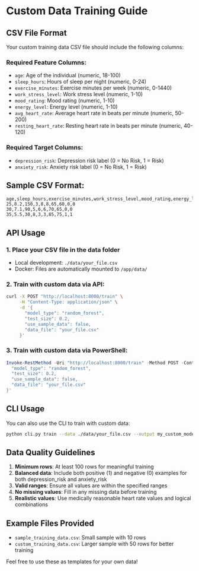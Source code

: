 # Custom Data Training Guide

## CSV File Format

Your custom training data CSV file should include the following columns:

### Required Feature Columns:
- `age`: Age of the individual (numeric, 18-100)
- `sleep_hours`: Hours of sleep per night (numeric, 0-24)
- `exercise_minutes`: Exercise minutes per week (numeric, 0-1440)
- `work_stress_level`: Work stress level (numeric, 1-10)
- `mood_rating`: Mood rating (numeric, 1-10)  
- `energy_level`: Energy level (numeric, 1-10)
- `avg_heart_rate`: Average heart rate in beats per minute (numeric, 50-200)
- `resting_heart_rate`: Resting heart rate in beats per minute (numeric, 40-120)

### Required Target Columns:
- `depression_risk`: Depression risk label (0 = No Risk, 1 = Risk)
- `anxiety_risk`: Anxiety risk label (0 = No Risk, 1 = Risk)

## Sample CSV Format:
```csv
age,sleep_hours,exercise_minutes,work_stress_level,mood_rating,energy_level,avg_heart_rate,resting_heart_rate,depression_risk,anxiety_risk
25,8.2,150,3,8,8,65,60,0,0
30,7.1,90,5,6,6,70,65,0,0
35,5.5,30,8,3,3,85,75,1,1
```

## API Usage

### 1. Place your CSV file in the data folder
- Local development: `./data/your_file.csv`
- Docker: Files are automatically mounted to `/app/data/`

### 2. Train with custom data via API:
```bash
curl -X POST "http://localhost:8000/train" \
     -H "Content-Type: application/json" \
     -d '{
       "model_type": "random_forest",
       "test_size": 0.2,
       "use_sample_data": false,
       "data_file": "your_file.csv"
     }'
```

### 3. Train with custom data via PowerShell:
```powershell
Invoke-RestMethod -Uri "http://localhost:8000/train" -Method POST -ContentType "application/json" -Body '{
  "model_type": "random_forest",
  "test_size": 0.2,
  "use_sample_data": false,
  "data_file": "your_file.csv"
}'
```

## CLI Usage

You can also use the CLI to train with custom data:
```bash
python cli.py train --data ./data/your_file.csv --output my_custom_model.joblib
```

## Data Quality Guidelines

1. **Minimum rows**: At least 100 rows for meaningful training
2. **Balanced data**: Include both positive (1) and negative (0) examples for both depression_risk and anxiety_risk
3. **Valid ranges**: Ensure all values are within the specified ranges
4. **No missing values**: Fill in any missing data before training
5. **Realistic values**: Use medically reasonable heart rate values and logical combinations

## Example Files Provided

- `sample_training_data.csv`: Small sample with 10 rows
- `custom_training_data.csv`: Larger sample with 50 rows for better training

Feel free to use these as templates for your own data!